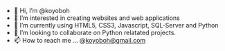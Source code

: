 - 👋 Hi, I’m @koyoboh
- 👀 I’m interested in creating websites and web applications
- 🌱 I’m currently using HTML5, CSS3, Javascript, SQL-Server and Python
- 💞️ I’m looking to collaborate on Python relatated projects.
- 📫 How to reach me ... @koyoboh@gmail.com

<!---
koyoboh/koyoboh is a ✨ special ✨ repository because its `README.md` (this file) appears on your GitHub profile.
You can click the Preview link to take a look at your changes.
--->
